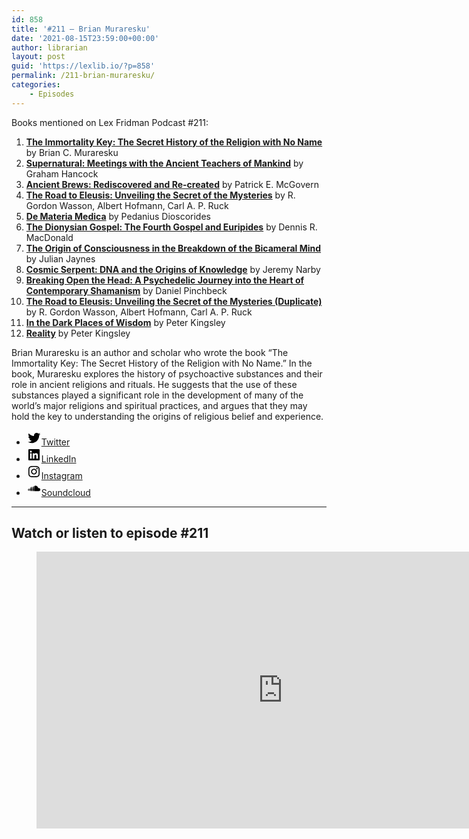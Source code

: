 ```yaml
---
id: 858
title: '#211 – Brian Muraresku'
date: '2021-08-15T23:59:00+00:00'
author: librarian
layout: post
guid: 'https://lexlib.io/?p=858'
permalink: /211-brian-muraresku/
categories:
    - Episodes
---
```


Books mentioned on Lex Fridman Podcast #211:

1. <b><a href="https://amzn.to/3ViXsfX" target="_blank" rel="sponsored noopener noreferrer">The Immortality Key: The Secret History of the Religion with No Name</a></b> by Brian C. Muraresku
2. <b><a href="https://amzn.to/3vgYwXq" target="_blank" rel="sponsored noopener noreferrer">Supernatural: Meetings with the Ancient Teachers of Mankind</a></b> by Graham Hancock
3. <b><a href="https://amzn.to/3Zbk4SR" target="_blank" rel="sponsored noopener noreferrer">Ancient Brews: Rediscovered and Re-created</a></b> by Patrick E. McGovern
4. <b><a href="https://amzn.to/3WCzBJg" target="_blank" rel="sponsored noopener noreferrer">The Road to Eleusis: Unveiling the Secret of the Mysteries</a></b> by R. Gordon Wasson, Albert Hofmann, Carl A. P. Ruck
5. <b><a href="https://amzn.to/3CnpyAk" target="_blank" rel="sponsored noopener noreferrer">De Materia Medica</a></b> by Pedanius Dioscorides
6. <b><a href="https://amzn.to/3ZeJajD" target="_blank" rel="sponsored noopener noreferrer">The Dionysian Gospel: The Fourth Gospel and Euripides</a></b> by Dennis R. MacDonald
7. <b><a href="https://amzn.to/3GIEc7G" target="_blank" rel="sponsored noopener noreferrer">The Origin of Consciousness in the Breakdown of the Bicameral Mind</a></b> by Julian Jaynes
8. <b><a href="https://amzn.to/3Io2NQv" target="_blank" rel="sponsored noopener noreferrer">Cosmic Serpent: DNA and the Origins of Knowledge</a></b> by Jeremy Narby
9. <b><a href="https://amzn.to/3Gk2Tpz" target="_blank" rel="sponsored noopener noreferrer">Breaking Open the Head: A Psychedelic Journey into the Heart of Contemporary Shamanism</a></b> by Daniel Pinchbeck
10. <b><a href="https://amzn.to/3ZeT4Sj" target="_blank" rel="sponsored noopener noreferrer">The Road to Eleusis: Unveiling the Secret of the Mysteries (Duplicate)</a></b> by R. Gordon Wasson, Albert Hofmann, Carl A. P. Ruck
11. <b><a href="https://amzn.to/3Qpw7YL" target="_blank" rel="sponsored noopener noreferrer">In the Dark Places of Wisdom</a></b> by Peter Kingsley
12. <b><a href="https://amzn.to/3ImsaSJ" target="_blank" rel="sponsored noopener noreferrer">Reality</a></b> by Peter Kingsley

<!--more-->

Brian Muraresku is an author and scholar who wrote the book “The Immortality Key: The Secret History of the Religion with No Name.” In the book, Muraresku explores the history of psychoactive substances and their role in ancient religions and rituals. He suggests that the use of these substances played a significant role in the development of many of the world’s major religions and spiritual practices, and argues that they may hold the key to understanding the origins of religious belief and experience.

- [<svg aria-hidden="true" focusable="false" height="24" version="1.1" viewbox="0 0 24 24" width="24" xmlns="http://www.w3.org/2000/svg"><path d="M22.23,5.924c-0.736,0.326-1.527,0.547-2.357,0.646c0.847-0.508,1.498-1.312,1.804-2.27 c-0.793,0.47-1.671,0.812-2.606,0.996C18.324,4.498,17.257,4,16.077,4c-2.266,0-4.103,1.837-4.103,4.103 c0,0.322,0.036,0.635,0.106,0.935C8.67,8.867,5.647,7.234,3.623,4.751C3.27,5.357,3.067,6.062,3.067,6.814 c0,1.424,0.724,2.679,1.825,3.415c-0.673-0.021-1.305-0.206-1.859-0.513c0,0.017,0,0.034,0,0.052c0,1.988,1.414,3.647,3.292,4.023 c-0.344,0.094-0.707,0.144-1.081,0.144c-0.264,0-0.521-0.026-0.772-0.074c0.522,1.63,2.038,2.816,3.833,2.85 c-1.404,1.1-3.174,1.756-5.096,1.756c-0.331,0-0.658-0.019-0.979-0.057c1.816,1.164,3.973,1.843,6.29,1.843 c7.547,0,11.675-6.252,11.675-11.675c0-0.178-0.004-0.355-0.012-0.531C20.985,7.47,21.68,6.747,22.23,5.924z"></path></svg><span class="wp-block-social-link-label screen-reader-text">Twitter</span>](https://twitter.com/brianmuraresku)
- [<svg aria-hidden="true" focusable="false" height="24" version="1.1" viewbox="0 0 24 24" width="24" xmlns="http://www.w3.org/2000/svg"><path d="M19.7,3H4.3C3.582,3,3,3.582,3,4.3v15.4C3,20.418,3.582,21,4.3,21h15.4c0.718,0,1.3-0.582,1.3-1.3V4.3 C21,3.582,20.418,3,19.7,3z M8.339,18.338H5.667v-8.59h2.672V18.338z M7.004,8.574c-0.857,0-1.549-0.694-1.549-1.548 c0-0.855,0.691-1.548,1.549-1.548c0.854,0,1.547,0.694,1.547,1.548C8.551,7.881,7.858,8.574,7.004,8.574z M18.339,18.338h-2.669 v-4.177c0-0.996-0.017-2.278-1.387-2.278c-1.389,0-1.601,1.086-1.601,2.206v4.249h-2.667v-8.59h2.559v1.174h0.037 c0.356-0.675,1.227-1.387,2.526-1.387c2.703,0,3.203,1.779,3.203,4.092V18.338z"></path></svg><span class="wp-block-social-link-label screen-reader-text">LinkedIn</span>](https://www.linkedin.com/in/brian-muraresku-76983a27/)
- [<svg aria-hidden="true" focusable="false" height="24" version="1.1" viewbox="0 0 24 24" width="24" xmlns="http://www.w3.org/2000/svg"><path d="M12,4.622c2.403,0,2.688,0.009,3.637,0.052c0.877,0.04,1.354,0.187,1.671,0.31c0.42,0.163,0.72,0.358,1.035,0.673 c0.315,0.315,0.51,0.615,0.673,1.035c0.123,0.317,0.27,0.794,0.31,1.671c0.043,0.949,0.052,1.234,0.052,3.637 s-0.009,2.688-0.052,3.637c-0.04,0.877-0.187,1.354-0.31,1.671c-0.163,0.42-0.358,0.72-0.673,1.035 c-0.315,0.315-0.615,0.51-1.035,0.673c-0.317,0.123-0.794,0.27-1.671,0.31c-0.949,0.043-1.233,0.052-3.637,0.052 s-2.688-0.009-3.637-0.052c-0.877-0.04-1.354-0.187-1.671-0.31c-0.42-0.163-0.72-0.358-1.035-0.673 c-0.315-0.315-0.51-0.615-0.673-1.035c-0.123-0.317-0.27-0.794-0.31-1.671C4.631,14.688,4.622,14.403,4.622,12 s0.009-2.688,0.052-3.637c0.04-0.877,0.187-1.354,0.31-1.671c0.163-0.42,0.358-0.72,0.673-1.035 c0.315-0.315,0.615-0.51,1.035-0.673c0.317-0.123,0.794-0.27,1.671-0.31C9.312,4.631,9.597,4.622,12,4.622 M12,3 C9.556,3,9.249,3.01,8.289,3.054C7.331,3.098,6.677,3.25,6.105,3.472C5.513,3.702,5.011,4.01,4.511,4.511 c-0.5,0.5-0.808,1.002-1.038,1.594C3.25,6.677,3.098,7.331,3.054,8.289C3.01,9.249,3,9.556,3,12c0,2.444,0.01,2.751,0.054,3.711 c0.044,0.958,0.196,1.612,0.418,2.185c0.23,0.592,0.538,1.094,1.038,1.594c0.5,0.5,1.002,0.808,1.594,1.038 c0.572,0.222,1.227,0.375,2.185,0.418C9.249,20.99,9.556,21,12,21s2.751-0.01,3.711-0.054c0.958-0.044,1.612-0.196,2.185-0.418 c0.592-0.23,1.094-0.538,1.594-1.038c0.5-0.5,0.808-1.002,1.038-1.594c0.222-0.572,0.375-1.227,0.418-2.185 C20.99,14.751,21,14.444,21,12s-0.01-2.751-0.054-3.711c-0.044-0.958-0.196-1.612-0.418-2.185c-0.23-0.592-0.538-1.094-1.038-1.594 c-0.5-0.5-1.002-0.808-1.594-1.038c-0.572-0.222-1.227-0.375-2.185-0.418C14.751,3.01,14.444,3,12,3L12,3z M12,7.378 c-2.552,0-4.622,2.069-4.622,4.622S9.448,16.622,12,16.622s4.622-2.069,4.622-4.622S14.552,7.378,12,7.378z M12,15 c-1.657,0-3-1.343-3-3s1.343-3,3-3s3,1.343,3,3S13.657,15,12,15z M16.804,6.116c-0.596,0-1.08,0.484-1.08,1.08 s0.484,1.08,1.08,1.08c0.596,0,1.08-0.484,1.08-1.08S17.401,6.116,16.804,6.116z"></path></svg><span class="wp-block-social-link-label screen-reader-text">Instagram</span>](https://www.instagram.com/brian_muraresku/)
- [<svg aria-hidden="true" focusable="false" height="24" version="1.1" viewbox="0 0 24 24" width="24" xmlns="http://www.w3.org/2000/svg"><path d="M8.9,16.1L9,14L8.9,9.5c0-0.1,0-0.1-0.1-0.1c0,0-0.1-0.1-0.1-0.1c-0.1,0-0.1,0-0.1,0.1c0,0-0.1,0.1-0.1,0.1L8.3,14l0.1,2.1 c0,0.1,0,0.1,0.1,0.1c0,0,0.1,0.1,0.1,0.1C8.8,16.3,8.9,16.3,8.9,16.1z M11.4,15.9l0.1-1.8L11.4,9c0-0.1,0-0.2-0.1-0.2 c0,0-0.1,0-0.1,0s-0.1,0-0.1,0c-0.1,0-0.1,0.1-0.1,0.2l0,0.1l-0.1,5c0,0,0,0.7,0.1,2v0c0,0.1,0,0.1,0.1,0.1c0.1,0.1,0.1,0.1,0.2,0.1 c0.1,0,0.1,0,0.2-0.1c0.1,0,0.1-0.1,0.1-0.2L11.4,15.9z M2.4,12.9L2.5,14l-0.2,1.1c0,0.1,0,0.1-0.1,0.1c0,0-0.1,0-0.1-0.1L2.1,14 l0.1-1.1C2.2,12.9,2.3,12.9,2.4,12.9C2.3,12.9,2.4,12.9,2.4,12.9z M3.1,12.2L3.3,14l-0.2,1.8c0,0.1,0,0.1-0.1,0.1 c-0.1,0-0.1,0-0.1-0.1L2.8,14L3,12.2C3,12.2,3,12.2,3.1,12.2C3.1,12.2,3.1,12.2,3.1,12.2z M3.9,11.9L4.1,14l-0.2,2.1 c0,0.1,0,0.1-0.1,0.1c-0.1,0-0.1,0-0.1-0.1L3.5,14l0.2-2.1c0-0.1,0-0.1,0.1-0.1C3.9,11.8,3.9,11.8,3.9,11.9z M4.7,11.9L4.9,14 l-0.2,2.1c0,0.1-0.1,0.1-0.1,0.1c-0.1,0-0.1,0-0.1-0.1L4.3,14l0.2-2.2c0-0.1,0-0.1,0.1-0.1C4.7,11.7,4.7,11.8,4.7,11.9z M5.6,12 l0.2,2l-0.2,2.1c0,0.1-0.1,0.1-0.1,0.1c0,0-0.1,0-0.1,0c0,0,0-0.1,0-0.1L5.1,14l0.2-2c0,0,0-0.1,0-0.1s0.1,0,0.1,0 C5.5,11.9,5.5,11.9,5.6,12L5.6,12z M6.4,10.7L6.6,14l-0.2,2.1c0,0,0,0.1,0,0.1c0,0-0.1,0-0.1,0c-0.1,0-0.1-0.1-0.2-0.2L5.9,14 l0.2-3.3c0-0.1,0.1-0.2,0.2-0.2c0,0,0.1,0,0.1,0C6.4,10.7,6.4,10.7,6.4,10.7z M7.2,10l0.2,4.1l-0.2,2.1c0,0,0,0.1,0,0.1 c0,0-0.1,0-0.1,0c-0.1,0-0.2-0.1-0.2-0.2l-0.1-2.1L6.8,10c0-0.1,0.1-0.2,0.2-0.2c0,0,0.1,0,0.1,0S7.2,9.9,7.2,10z M8,9.6L8.2,14 L8,16.1c0,0.1-0.1,0.2-0.2,0.2c-0.1,0-0.2-0.1-0.2-0.2L7.5,14l0.1-4.4c0-0.1,0-0.1,0.1-0.1c0,0,0.1-0.1,0.1-0.1c0.1,0,0.1,0,0.1,0.1 C8,9.6,8,9.6,8,9.6z M11.4,16.1L11.4,16.1L11.4,16.1z M9.7,9.6L9.8,14l-0.1,2.1c0,0.1,0,0.1-0.1,0.2s-0.1,0.1-0.2,0.1 c-0.1,0-0.1,0-0.1-0.1s-0.1-0.1-0.1-0.2L9.2,14l0.1-4.4c0-0.1,0-0.1,0.1-0.2s0.1-0.1,0.2-0.1c0.1,0,0.1,0,0.2,0.1S9.7,9.5,9.7,9.6 L9.7,9.6z M10.6,9.8l0.1,4.3l-0.1,2c0,0.1,0,0.1-0.1,0.2c0,0-0.1,0.1-0.2,0.1c-0.1,0-0.1,0-0.2-0.1c0,0-0.1-0.1-0.1-0.2L10,14 l0.1-4.3c0-0.1,0-0.1,0.1-0.2c0,0,0.1-0.1,0.2-0.1c0.1,0,0.1,0,0.2,0.1S10.6,9.7,10.6,9.8z M12.4,14l-0.1,2c0,0.1,0,0.1-0.1,0.2 c-0.1,0.1-0.1,0.1-0.2,0.1c-0.1,0-0.1,0-0.2-0.1c-0.1-0.1-0.1-0.1-0.1-0.2l-0.1-1l-0.1-1l0.1-5.5v0c0-0.1,0-0.2,0.1-0.2 c0.1,0,0.1-0.1,0.2-0.1c0,0,0.1,0,0.1,0c0.1,0,0.1,0.1,0.1,0.2L12.4,14z M22.1,13.9c0,0.7-0.2,1.3-0.7,1.7c-0.5,0.5-1.1,0.7-1.7,0.7 h-6.8c-0.1,0-0.1,0-0.2-0.1c-0.1-0.1-0.1-0.1-0.1-0.2V8.2c0-0.1,0.1-0.2,0.2-0.3c0.5-0.2,1-0.3,1.6-0.3c1.1,0,2.1,0.4,2.9,1.1 c0.8,0.8,1.3,1.7,1.4,2.8c0.3-0.1,0.6-0.2,1-0.2c0.7,0,1.3,0.2,1.7,0.7C21.8,12.6,22.1,13.2,22.1,13.9L22.1,13.9z"></path></svg><span class="wp-block-social-link-label screen-reader-text">Soundcloud</span>](https://soundcloud.com/brian-muraresku)

- - - - - -

## Watch or listen to episode #211

<figure class="wp-block-embed is-type-video is-provider-youtube wp-block-embed-youtube wp-embed-aspect-16-9 wp-has-aspect-ratio"><div class="wp-block-embed__wrapper"><iframe allow="accelerometer; autoplay; clipboard-write; encrypted-media; gyroscope; picture-in-picture; web-share" allowfullscreen="" frameborder="0" height="443" loading="lazy" src="https://www.youtube.com/embed/oYQh1ZNkC70?feature=oembed" title="Brian Muraresku: The Secret History of Psychedelics | Lex Fridman Podcast #211" width="788"></iframe></div></figure>